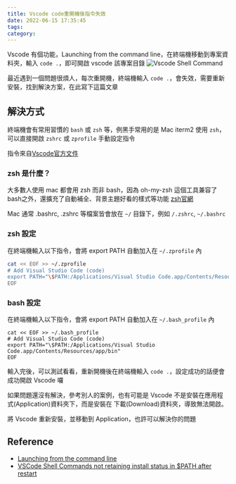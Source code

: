 ```yaml
---
title: Vscode code重開機後指令失效
date: 2022-06-15 17:35:45
tags:
category:
---
```

Vscode 有個功能，Launching from the command line，在終端機移動到專案資料夾，輸入 `code .`，即可開啟 vscode 該專案目錄
![Vscode Shell Command](https://code.visualstudio.com/assets/docs/setup/mac/shell-command.png)

最近遇到一個問題很煩人，每次重開機，終端機輸入 `code .`，會失效，需要重新安裝，找到解決方案，在此寫下這篇文章

## 解決方式
終端機會有常用習慣的 `bash` 或 `zsh` 等，例黑手常用的是 Mac iterm2 使用 `zsh`，可以直接開啟 `zshrc` 或 `zprofile` 手動設定指令

指令來自[Vscode官方文件](https://code.visualstudio.com/docs/setup/mac#_launching-from-the-command-line)

### zsh 是什麼？
大多數人使用 mac 都會用 zsh 而非 bash，因為 oh-my-zsh 這個工具兼容了 bash之外，還擴充了自動補全、背景主題好看的樣式等功能
[zsh官網](https://ohmyz.sh/)

Mac 通常 .bashrc, .zshrc 等檔案皆會放在 `~/` 目錄下，例如 `/.zshrc`,  `~/.bashrc`

### zsh 設定
在終端機輸入以下指令，會將 export PATH 自動加入在 `~/.zprofile` 內
```bash
cat << EOF >> ~/.zprofile
# Add Visual Studio Code (code)
export PATH="\$PATH:/Applications/Visual Studio Code.app/Contents/Resources/app/bin"
EOF
```

### bash 設定
在終端機輸入以下指令，會將 export PATH 自動加入在 `~/.bash_profile` 內
```
cat << EOF >> ~/.bash_profile
# Add Visual Studio Code (code)
export PATH="\$PATH:/Applications/Visual Studio Code.app/Contents/Resources/app/bin"
EOF
```

輸入完後，可以測試看看，重新開機後在終端機輸入 `code .`，設定成功的話便會成功開啟 Vscode 囉 


如果問題還沒有解決，參考別人的案例，也有可能是 Vscode 不是安裝在應用程式(Application)資料夾下，而是安裝在 下載(Download)資料夾，導致無法開啟。

將 Vscode 重新安裝，並移動到 Application，也許可以解決你的問題


## Reference
- [Launching from the command line](https://code.visualstudio.com/docs/setup/mac#_launching-from-the-command-line)
- [VSCode Shell Commands not retaining install status in $PATH after restart ](https://github.com/microsoft/vscode/issues/42051)